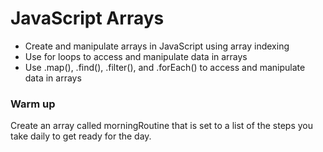 # JavaScript Arrays

- Create and manipulate arrays in JavaScript using array indexing
- Use for loops to access and manipulate data in arrays
- Use .map(), .find(), .filter(), and .forEach() to access and manipulate data in arrays


### Warm up 

Create an array called morningRoutine that is set to a list of the steps you take daily to get ready for the day.